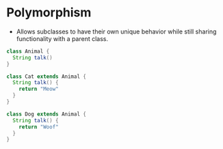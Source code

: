 # Polymorphism

- Allows subclasses to have their own unique behavior while still sharing functionality with a parent class.

```java
class Animal {
  String talk()
}

class Cat extends Animal {
  String talk() {
    return "Meow"
  }
}

class Dog extends Animal {
  String talk() {
    return "Woof"
  }
}
```
